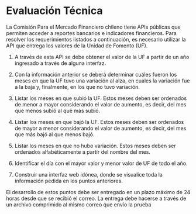 # Evaluación Técnica

La Comisión Para el Mercado Financiero chileno tiene APIs públicas que permiten acceder a
reportes bancarios e indicadores financieros. Para resolver los requerimientos listados a
continuación, es necesario utilizar la API que entrega los valores de la Unidad de Fomento (UF).

1. A través de esta API se debe obtener el valor de la UF a partir de un año ingresado a
través de alguna interfaz.

2. Con la información anterior se deberá determinar cuáles fueron los meses en que la UF
tuvo una variación al alza, en cuales la variación fue a la baja y, finalmente, en los que no
tuvo variación.

3. Listar los meses en que subió la UF. Estos meses deben ser ordenados de menor a mayor
considerando el valor de aumento, es decir, del mes que menos subió al que más subió.

4. Listar los meses en que bajó la UF. Estos meses deben ser ordenados de mayor a menor
considerando el valor de aumento, es decir, del mes que más bajó al que menos bajó.

5. Listar los meses en que no hubo variación. Estos meses deben ser ordenados
alfabéticamente a partir del nombre del mes.

6. Identificar el día con el mayor valor y menor valor de UF de todo el año.

7. Construir una interfaz web idónea, donde se visualice toda la información pedida en los
puntos anteriores.


El desarrollo de estos puntos debe ser entregado en un plazo máximo de 24 horas desde que se
recibió el correo. La entrega debe hacerse a través de un archivo comprimido al mismo correo
que envío la prueba
